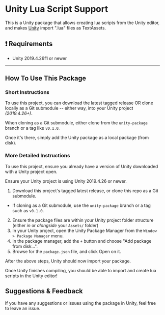 # Unity Lua Script Support
This is a Unity package that allows creating lua scripts from the Unity editor, and makes [Unity](https://unity.com/) import ".lua" files as TextAssets. 

## :exclamation: Requirements

- Unity 2019.4.26f1 or newer

---

## How To Use This Package

### Short Instructions

To use this project, you can download the latest tagged release OR clone locally as a Git submodule -- either way, into your Unity project _(2019.4.26+)_.

When cloning as a Git submodule, either clone from the `unity-package` branch or a tag like `v0.1.0`.

Once it's there, simply add the Unity package as a local package (from disk).

### More Detailed Instructions

To use this project, ensure you already have a version of Unity downloaded with a Unity project open.

Ensure your Unity project is using Unity 2019.4.26 or newer.

1. Download this project's tagged latest release, or clone this repo as a Git submodule.
  - If cloning as a Git submodule, use the `unity-package` branch or a tag such as `v0.1.0`.
2. Ensure the package files are within your Unity project folder structure (either _in_ or _alongside_ your `Assets/` folder)
3. In your Unity project, open the Unity Package Manager from the `Window > Package Manager` menu.
4. In the package manager, add the `+` button and choose "Add package from disk...".
5. Browse for the `package.json` file, and click Open on it.

After the above steps, Unity should now import your package.

Once Unity finishes compiling, you should be able to import and create lua scripts in the Unity editor!

## Suggestions & Feedback
If you have any suggestions or issues using the package in Unity, feel free to leave an issue.
